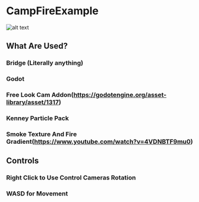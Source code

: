 # CampFireExample
![alt text](https://i.imgur.com/lx2cMHu.png)

## What Are Used?
### Bridge (Literally anything)
### Godot
### Free Look Cam Addon(https://godotengine.org/asset-library/asset/1317)
### Kenney Particle Pack
### Smoke Texture And Fire Gradient(https://www.youtube.com/watch?v=4VDNBTF9mu0)

## Controls
### Right Click to Use Control Cameras Rotation
### WASD for Movement
